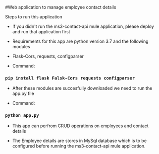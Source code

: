 #Web application to manage employee contact details

Steps to run this application

* If you didn't run the ms3-contact-api mule application, please deploy and run that application first

* Requirements for this app are python version 3.7 and the following modules

* Flask-Cors, requests, configparser

* Command: 

### `pip install flask Falsk-Cors requests configparser`

* After these modules are succesfully downloaded we need to run the app.py file

* Command: 

### `python app.py`

* This app can perfrom CRUD operations on employees and contact details

* The Employee details are stores in MySql database which is to be configured before running the ms3-contact-api mule application.